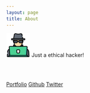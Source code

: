 ```yaml
---
layout: page
title: About
---
```



![](/assets/hacker.png) Just a ethical hacker!

<br/>
<br/>

[Portfolio](https://rodrigosilvaluz4.github.io/)
[Github](https://github.com/rodrigosilvaluz4)
[Twitter](https://twitter.com/s3mPr1linux)

